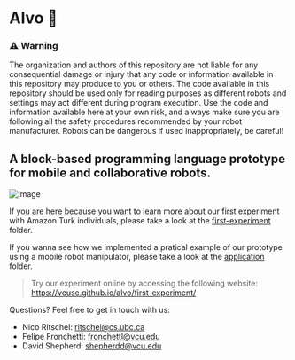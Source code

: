 # Alvo 🦕

### :warning: Warning 
The organization and authors of this repository are not liable for any consequential damage or injury that any code or information available in this repository may produce to you or others. The code available in this repository should be used only for reading purposes as different robots and settings may act different during  program execution. Use the code and information available here at your own risk, and always make sure you are following all the safety procedures recommended by your robot manufacturer. Robots can be dangerous if used inappropriately, be careful!

## A block-based programming language prototype for mobile and collaborative robots.

![image](https://user-images.githubusercontent.com/15092904/152582769-915d774b-79de-4d63-81ea-8b32baa9c6cd.jpg)


If you are here because you want to learn more about our first experiment with Amazon Turk individuals, please take a look at
the [first-experiment](https://github.com/lsurobotics/alvo/tree/main/first-experiment) folder.

If you wanna see how we implemented a pratical example of our prototype using a mobile robot manipulator, please take a look at the
[application](https://github.com/lsurobotics/alvo/tree/main/prototype) folder.

> Try our experiment online by accessing the following website:
> https://vcuse.github.io/alvo/first-experiment/


Questions?
Feel free to get in touch with us:
- Nico Ritschel: ritschel@cs.ubc.ca
- Felipe Fronchetti: fronchettl@vcu.edu
- David Shepherd: shepherdd@vcu.edu
